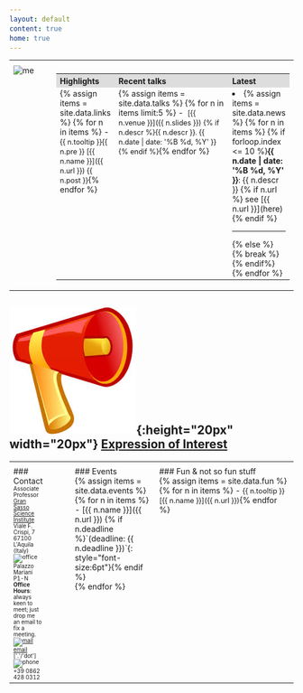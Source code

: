 ```yaml
---
layout: default
content: true
home: true
---
```


<!-- ## ![Fully funded Ph.D. scholarship](images/news.jpeg){:height="20px" width="20px"} -->
<!-- Contact me if you're interested in doing a PhD in the Italian National school in Blockchain and Distributed Ledger Technology. To be advertised soon. -->
<!-- (MSc degree required) -->
<!-- More details at [https://cysec2022.imtlucca.it/](https://cysec2022.imtlucca.it/).  -->

<table>
  <tr>
    <th style="width:15%; text-align:left"></th>
    <th style="width:85%; text-align:center"></th>
  </tr>
 <tr>
 <td valign="top">
 <div>
     <img alt="me" src="/home/images/me.jpg" width="85%" title="eM"/>
 </div>
 </td>
 <td>
 <table>
  <tr>
    <th style="width:25%; background:#dddddd; text-align:left">Highlights</th>
    <th style="width:60; background:#dddddd; text-align:left">Recent talks</th>
    <th style="width:15%; background:#dddddd; text-align:left">Latest</th>
  </tr>
  <tr>
<td class="quicklinks" valign="top" markdown="1">
{% assign items = site.data.links %}
{% for n in items %}
- <span class="tooltip" style="font-size:90%;"><span class="tooltiptext">{{ n.tooltip }}</span>{{ n.pre }} [{{ n.name }}]({{ n.url }}) {{ n.post }}</span>{% endfor %}
</td>
<td class="quicklinks" valign="top" markdown="1">
{% assign items = site.data.talks %}
{% for n in items limit:5 %}
- <span class="tooltip" style="font-size:90%;"><span class="tooltiptext"><img  alt="" src="/home/slides/{{ n.cover }}" width="120%" title="cover"/></span>
[{{ n.venue }}]({{ n.slides }}) {% if n.descr %}{{ n.descr }}. {{ n.date  | date: '%B %d, %Y' }}
{% endif %}</span>{% endfor %}
</td>
<td class="latest" valign="top">
<div class="scroll" markdown="1">
<li>{% assign items = site.data.news %}
{% for n in items %}
{% if forloop.index <= 10 %}<b>{{ n.date | date: '%B %d, %Y' }}</b>: {{ n.descr }} {% if n.url %} see [{{ n.url }}](here) {% endif %}<hr>
{% else %} {% break %} {% endif%}
{% endfor %}
</li>
</div>
  </td>
  </tr>
</table>
</td>
</tr>
</table>

## ![news](images/news.jpeg){:height="20px" width="20px"} [Expression of Interest](https://cs.gssi.it/emilio.tuosto/slides/eoi.txt)

<table>
  <tr>
    <th style="width:20%; text-align:left"></th>
    <th style="width:30%; text-align:left"></th>
    <th style="width:50%; text-align:left"></th>
  </tr>
  <tr>
    <td valign="top" style="padding-right: 50px;" markdown="1">
### Contact
<div style="font-size:70%">
    Associate Professor
	<br/><a href="https://www.gssi.it">Gran Sasso Science Institute</a>
	<br/>Viale F. Crispi, 7
	<br/>67100 L'Aquila (Italy)
	<br/><img alt="office" src="/home/images/office.jpg" width="10%"  title="office"/>Palazzo Mariani P1-N
	<br/><b>Office Hours</b>: always keen to meet; just drop me an email to fix a meeting.
	<br/><a href="mailto:emiliodottuosto@gssi.it"><img alt="mail" src="/home/images/email.jpg" width="20%"  title="mail"/>email</a> ['.'/'dot']
	<br/><img alt="phone" src="/home/images/phone.png" width="10%" title="phone"/>+39 0862 428 0312
</div>
</td>
<td valign="top" markdown="1">
### Events
<div class="fun" markdown="1">
{% assign items = site.data.events %}
{% for n in items %}
- [{{ n.name }}]({{ n.url }}) {% if n.deadline %}`(deadline: {{ n.deadline }})`{: style="font-size:6pt"}{% endif %}<br/>{% endfor %}
</div>
</td>
<td valign="top" markdown="1">
### Fun & not so fun stuff
<div class="fun" markdown="1">
{% assign items = site.data.fun %}
{% for n in items %}
- <span class="tooltip" style="font-size:90%;"><span class="tooltiptext">{{ n.tooltip }}</span>[{{ n.name }}]({{ n.url }})</span>{% endfor %}
</div>
</td>
</tr>
</table>


[comment]: <> (Keywords: Formal methods, behavioural specifications, choreographies, models of concurrency and distributions)
